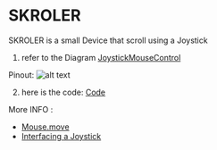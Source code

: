 # SKROLER
SKROLER is a small Device that scroll using a Joystick


1. refer to the Diagram [JoystickMouseControl][]


Pinout: 
![alt text](https://www.arduino.cc/en/uploads/Tutorial/JoystickMouse_2_bb.png "Pinout")
 

[logo]: https://github.com/adam-p/markdown-here/raw/master/src/common/images/icon48.png "Pinout"


2. here is the code: [Code][]



More INFO :
* [Mouse.move][]
* [Interfacing a Joystick][]


 [JoystickMouseControl]:https://www.arduino.cc/en/Tutorial/JoystickMouseControl
 [Code]:https://github.com/GuillaumeIsabelle/SKROLER/blob/master/skroler.ino
[Mouse.move]:https://www.arduino.cc/en/Reference/MouseMove
[Interfacing a Joystick]:https://www.arduino.cc/en/Tutorial/JoyStick
